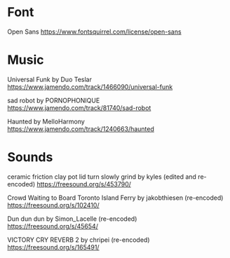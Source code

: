 # Font

Open Sans
https://www.fontsquirrel.com/license/open-sans

# Music

Universal Funk by Duo Teslar
https://www.jamendo.com/track/1466090/universal-funk

sad robot by PORNOPHONIQUE
https://www.jamendo.com/track/81740/sad-robot

Haunted by MelloHarmony
https://www.jamendo.com/track/1240663/haunted

# Sounds

ceramic friction clay pot lid turn slowly grind
by kyles
(edited and re-encoded)
https://freesound.org/s/453790/

Crowd Waiting to Board Toronto Island Ferry
by jakobthiesen
(re-encoded)
https://freesound.org/s/102410/

Dun dun dun
by Simon_Lacelle
(re-encoded)
https://freesound.org/s/45654/

VICTORY CRY REVERB 2
by chripei
(re-encoded)
https://freesound.org/s/165491/
